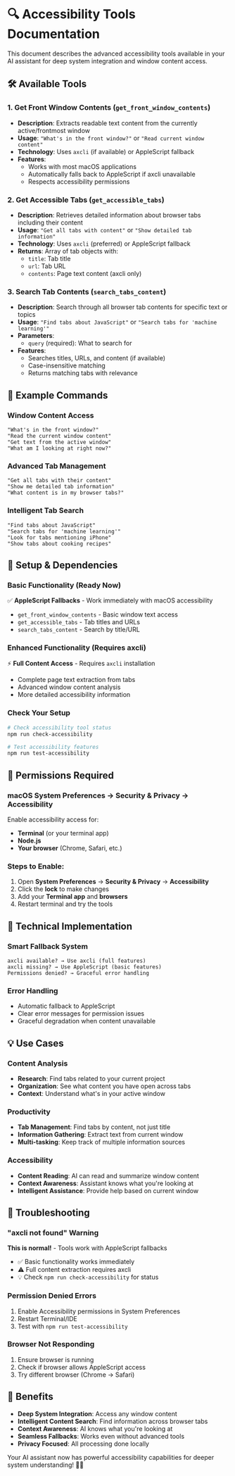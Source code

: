 # 🔍 Accessibility Tools Documentation

This document describes the advanced accessibility tools available in your AI assistant for deep system integration and window content access.

## 🛠️ Available Tools

### 1. **Get Front Window Contents** (`get_front_window_contents`)
- **Description**: Extracts readable text content from the currently active/frontmost window
- **Usage**: `"What's in the front window?"` or `"Read current window content"`
- **Technology**: Uses `axcli` (if available) or AppleScript fallback
- **Features**:
  - Works with most macOS applications
  - Automatically falls back to AppleScript if axcli unavailable
  - Respects accessibility permissions

### 2. **Get Accessible Tabs** (`get_accessible_tabs`)
- **Description**: Retrieves detailed information about browser tabs including their content
- **Usage**: `"Get all tabs with content"` or `"Show detailed tab information"`
- **Technology**: Uses `axcli` (preferred) or AppleScript fallback
- **Returns**: Array of tab objects with:
  - `title`: Tab title
  - `url`: Tab URL
  - `contents`: Page text content (axcli only)

### 3. **Search Tab Contents** (`search_tabs_content`) 
- **Description**: Search through all browser tab contents for specific text or topics
- **Usage**: `"Find tabs about JavaScript"` or `"Search tabs for 'machine learning'"`
- **Parameters**:
  - `query` (required): What to search for
- **Features**:
  - Searches titles, URLs, and content (if available)
  - Case-insensitive matching
  - Returns matching tabs with relevance

## 🎯 Example Commands

### Window Content Access
```
"What's in the front window?"
"Read the current window content"
"Get text from the active window"
"What am I looking at right now?"
```

### Advanced Tab Management
```
"Get all tabs with their content"
"Show me detailed tab information"
"What content is in my browser tabs?"
```

### Intelligent Tab Search
```
"Find tabs about JavaScript"
"Search tabs for 'machine learning'"
"Look for tabs mentioning iPhone"
"Show tabs about cooking recipes"
```

## 🔧 Setup & Dependencies

### Basic Functionality (Ready Now)
✅ **AppleScript Fallbacks** - Work immediately with macOS accessibility
- `get_front_window_contents` - Basic window text access
- `get_accessible_tabs` - Tab titles and URLs
- `search_tabs_content` - Search by title/URL

### Enhanced Functionality (Requires axcli)
⚡ **Full Content Access** - Requires `axcli` installation
- Complete page text extraction from tabs
- Advanced window content analysis
- More detailed accessibility information

### Check Your Setup
```bash
# Check accessibility tool status
npm run check-accessibility

# Test accessibility features
npm run test-accessibility
```

## 🔐 Permissions Required

### macOS System Preferences → Security & Privacy → Accessibility
Enable accessibility access for:
- **Terminal** (or your terminal app)
- **Node.js** 
- **Your browser** (Chrome, Safari, etc.)

### Steps to Enable:
1. Open **System Preferences** → **Security & Privacy** → **Accessibility**
2. Click the **lock** to make changes
3. Add your **Terminal app** and **browsers**
4. Restart terminal and try the tools

## 🚀 Technical Implementation

### Smart Fallback System
```
axcli available? → Use axcli (full features)
axcli missing? → Use AppleScript (basic features)
Permissions denied? → Graceful error handling
```

### Error Handling
- Automatic fallback to AppleScript
- Clear error messages for permission issues
- Graceful degradation when content unavailable

## 💡 Use Cases

### Content Analysis
- **Research**: Find tabs related to your current project
- **Organization**: See what content you have open across tabs
- **Context**: Understand what's in your active window

### Productivity
- **Tab Management**: Find tabs by content, not just title
- **Information Gathering**: Extract text from current window
- **Multi-tasking**: Keep track of multiple information sources

### Accessibility
- **Content Reading**: AI can read and summarize window content
- **Context Awareness**: Assistant knows what you're looking at
- **Intelligent Assistance**: Provide help based on current window

## 🔧 Troubleshooting

### "axcli not found" Warning
**This is normal!** - Tools work with AppleScript fallbacks
- ✅ Basic functionality works immediately
- ⚠️ Full content extraction requires axcli
- 💡 Check `npm run check-accessibility` for status

### Permission Denied Errors
1. Enable Accessibility permissions in System Preferences
2. Restart Terminal/IDE
3. Test with `npm run test-accessibility`

### Browser Not Responding
1. Ensure browser is running
2. Check if browser allows AppleScript access
3. Try different browser (Chrome → Safari)

## 🎉 Benefits

- **Deep System Integration**: Access any window content
- **Intelligent Content Search**: Find information across browser tabs  
- **Context Awareness**: AI knows what you're looking at
- **Seamless Fallbacks**: Works even without advanced tools
- **Privacy Focused**: All processing done locally

Your AI assistant now has powerful accessibility capabilities for deeper system understanding! 🚀✨ 